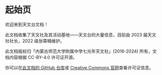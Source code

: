 # 起始页

欢迎来到天文台文档！

此文档收集了天文社及其活动基地——天文台的大量信息，目前由 2023 届天文社社长，2022 级张霄楠维护。

此文档版权归「内蒙古师范大学附属中学七光年天文社」(2016-2024) 所有，文档内容根据 CC-BY-4.0 许可证开源。

你可以在[此文档的 GitHub 仓库](https://github.com/PumpkinJui/obdocs/blob/main/LICENSE)或 [Creative Commons 官网](https://creativecommons.org/licenses/by/4.0/deed.zh-hans)查看许可证信息。
